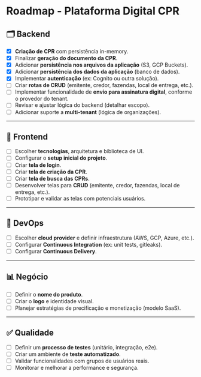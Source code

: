 # Roadmap - Plataforma Digital CPR

## 🗂️ Backend

- [x] **Criação de CPR** com persistência in-memory.
- [x] Finalizar **geração do documento da CPR**.
- [x] Adicionar **persistência nos arquivos da aplicação** (S3, GCP Buckets).
- [x] Adicionar **persistência dos dados da aplicação** (banco de dados).
- [x] Implementar **autenticação** (ex: Cognito ou outra solução).
- [ ] Criar **rotas de CRUD** (emitente, credor, fazendas, local de entrega, etc.).
- [ ] Implementar funcionalidade de **envio para assinatura digital**, conforme o provedor do tenant.
- [ ] Revisar e ajustar lógica do backend (detalhar escopo).
- [ ] Adicionar suporte a **multi-tenant** (lógica de organizações).

---

## 🎨 Frontend

- [ ] Escolher **tecnologias**, arquitetura e biblioteca de UI.
- [ ] Configurar o **setup inicial do projeto**.
- [ ] Criar **tela de login**.
- [ ] Criar **tela de criação da CPR**.
- [ ] Criar **tela de busca das CPRs**.
- [ ] Desenvolver telas para **CRUD** (emitente, credor, fazendas, local de entrega, etc.).
- [ ] Prototipar e validar as telas com potenciais usuários.

---

## 🚀 DevOps

- [ ] Escolher **cloud provider** e definir infraestrutura (AWS, GCP, Azure, etc.).
- [ ] Configurar **Continuous Integration** (ex: unit tests, gitleaks).
- [ ] Configurar **Continuous Delivery**.

---

## 📊 Negócio

- [ ] Definir o **nome do produto**.
- [ ] Criar o **logo** e identidade visual.
- [ ] Planejar estratégias de precificação e monetização (modelo SaaS).

---

## ✅ Qualidade

- [ ] Definir um **processo de testes** (unitário, integração, e2e).
- [ ] Criar um ambiente de **teste automatizado**.
- [ ] Validar funcionalidades com grupos de usuários reais.
- [ ] Monitorar e melhorar a performance e segurança.
